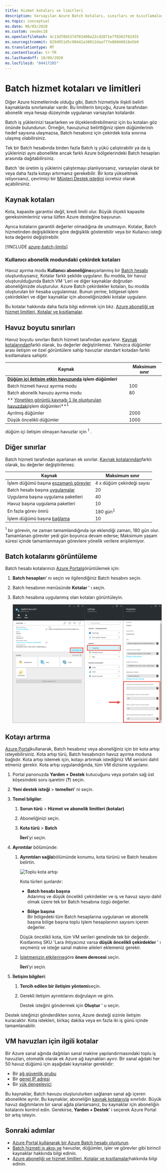 ```yaml
---
title: Hizmet kotaları ve limitleri
description: Varsayılan Azure Batch kotaları, sınırları ve kısıtlamaları hakkında bilgi edinin ve kota artışlarının nasıl isteneceğini öğrenin
ms.topic: conceptual
ms.date: 06/03/2020
ms.custom: seodec18
ms.openlocfilehash: 4c13df8b537d701400a22cd2871e7f8362f02455
ms.sourcegitcommit: 829d951d5c90442a38012daaf77e86046018e5b9
ms.translationtype: MT
ms.contentlocale: tr-TR
ms.lasthandoff: 10/09/2020
ms.locfileid: "84417285"
---
```

# <a name="batch-service-quotas-and-limits"></a>Batch hizmet kotaları ve limitleri

Diğer Azure hizmetlerinde olduğu gibi, Batch hizmetiyle ilişkili belirli kaynaklarda sınırlamalar vardır. Bu limitlerin birçoğu, Azure tarafından abonelik veya hesap düzeyinde uygulanan varsayılan kotalardır.

Batch iş yüklerinizi tasarlarken ve ölçeklendirebilmeniz için bu kotaları göz önünde bulundurun. Örneğin, havuzunuz belirttiğiniz işlem düğümlerinin hedef sayısına ulaşmazsa, Batch hesabınız için çekirdek kota sınırına ulaşmış olabilirsiniz.

Tek bir Batch hesabında birden fazla Batch iş yükü çalıştırabilir ya da iş yüklerinizi aynı abonelikte ancak farklı Azure bölgelerindeki Batch hesapları arasında dağıtabilirsiniz.

Batch 'de üretim iş yüklerini çalıştırmayı planlıyorsanız, varsayılan olarak bir veya daha fazla kotayı artırmanız gerekebilir. Bir kota yükseltmek istiyorsanız, çevrimiçi bir [Müşteri Destek isteğini](#increase-a-quota) ücretsiz olarak açabilirsiniz.

## <a name="resource-quotas"></a>Kaynak kotaları

Kota, kapasite garantisi değil, kredi limiti olur. Büyük ölçekli kapasite gereksinimleriniz varsa lütfen Azure desteğine başvurun.

Ayrıca kotaların garantili değerler olmadığına de unutmayın. Kotalar, Batch hizmetinden değişikliklere göre değişiklik gösterebilir veya bir Kullanıcı isteği kota değerini değiştirebilir.

[!INCLUDE [azure-batch-limits](../../includes/azure-batch-limits.md)]

### <a name="cores-quotas-in-user-subscription-mode"></a>Kullanıcı abonelik modundaki çekirdek kotaları

Havuz ayırma modu **Kullanıcı aboneliğine**ayarlanmış bir [Batch hesabı](accounts.md) oluşturduysanız, Kotalar farklı şekilde uygulanır. Bu modda, bir havuz oluşturulduğunda Batch VM 'Leri ve diğer kaynaklar doğrudan aboneliğinizde oluşturulur. Azure Batch çekirdekler kotaları, bu modda oluşturulan bir hesaba uygulanmaz. Bunun yerine, bölgesel işlem çekirdekleri ve diğer kaynaklar için aboneliğinizdeki kotalar uygulanır.

Bu kotalar hakkında daha fazla bilgi edinmek için bkz. [Azure aboneliği ve hizmet limitleri, Kotalar ve kısıtlamalar](../azure-resource-manager/management/azure-subscription-service-limits.md).

## <a name="pool-size-limits"></a>Havuz boyutu sınırları

Havuz boyutu sınırları Batch hizmeti tarafından ayarlanır. [Kaynak kotalarından](#resource-quotas)farklı olarak, bu değerler değiştirilemez. Yalnızca düğümler arası iletişim ve özel görüntülere sahip havuzlar standart kotadan farklı kısıtlamalara sahiptir.

| **Kaynak** | **Maksimum sınır** |
| --- | --- |
| **[Düğüm içi iletişim etkin havuzunda](batch-mpi.md) işlem düğümleri**  ||
| Batch hizmeti havuz ayırma modu | 100 |
| Batch abonelik havuzu ayırma modu | 80 |
| ** [Yönetilen görüntü kaynağı 1 ile oluşturulan havuzdaki](batch-custom-images.md)işlem düğümleri**<sup>1</sup> ||
| Ayrılmış düğümler | 2000 |
| Düşük öncelikli düğümler | 1000 |

düğüm içi iletişim olmayan havuzlar için <sup>1</sup> .

## <a name="other-limits"></a>Diğer sınırlar

Batch hizmeti tarafından ayarlanan ek sınırlar. [Kaynak kotalarından](#resource-quotas)farklı olarak, bu değerler değiştirilemez.

| **Kaynak** | **Maksimum sınır** |
| --- | --- |
| İşlem düğümü başına [eşzamanlı görevler](batch-parallel-node-tasks.md) | 4 x düğüm çekirdeği sayısı |
| Batch hesabı başına [uygulamalar](batch-application-packages.md) | 20 |
| Uygulama başına uygulama paketleri | 40 |
| Havuz başına uygulama paketleri | 10 |
| En fazla görev ömrü | 180 gün<sup>1</sup> |
| İşlem düğümü başına [bağlama](virtual-file-mount.md) | 10 |

<sup>1</sup> bir görevin, ne zaman tamamlandığında işe eklendiği zaman, 180 gün olur. Tamamlanan görevler yedi gün boyunca devam ederse; Maksimum yaşam süresi içinde tamamlanmayan görevlere yönelik verilere erişilemiyor.

## <a name="view-batch-quotas"></a>Batch kotalarını görüntüleme

Batch hesabı kotalarınızı [Azure Portal](https://portal.azure.com)görüntülemek için:

1. **Batch hesapları**' nı seçin ve ilgilendiğiniz Batch hesabını seçin.
1. Batch hesabının menüsünde **Kotalar** ' ı seçin.
1. Batch hesabına uygulanmış olan kotaları görüntüleyin.

    ![Batch hesabı kotaları][account_quotas]

## <a name="increase-a-quota"></a>Kotayı artırma

[Azure Portal](https://portal.azure.com)kullanarak, Batch hesabınız veya aboneliğiniz için bir kota artışı isteyebilirsiniz. Kota artışı türü, Batch hesabınızın havuz ayırma moduna bağlıdır. Kota artışı istemek için, kotayı artırmak istediğiniz VM serisini dahil etmeniz gerekir. Kota artışı uygulandığında, tüm VM dizisine uygulanır.

1. Portal panonuzda **Yardım + Destek** kutucuğunu veya portalın sağ üst köşesindeki soru işaretini (**?**) seçin.
1. **Yeni destek isteği**  >  **temelleri**' ni seçin.
1. **Temel bilgiler**:
   
    1. **Sorun türü**  >  **Hizmet ve abonelik limitleri (kotalar)**
   
    1. Aboneliğinizi seçin.
   
    1. **Kota türü**  >  **Batch**
      
       **İleri**’yi seçin.
    
1. **Ayrıntılar** bölümünde:
      
    1. **Ayrıntıları sağla**bölümünde konumu, kota türünü ve Batch hesabını belirtin.
    
       ![Toplu kota artışı][quota_increase]

       Kota türleri şunlardır:

       * **Batch hesabı başına**  
         Adanmış ve düşük öncelikli çekirdekler ve iş ve havuz sayısı dahil olmak üzere tek bir Batch hesabına özgü değerler.
        
       * **Bölge başına**  
         Bir bölgedeki tüm Batch hesaplarına uygulanan ve abonelik başına bölge başına toplu Işlem hesaplarının sayısını içeren değerler.

       Düşük öncelikli kota, tüm VM serileri genelinde tek bir değerdir. Kısıtlanmış SKU 'Lara ihtiyacınız varsa **düşük öncelikli çekirdekler** ' ı seçmeniz ve isteğe sanal makine aileleri eklemeniz gerekir.

    1. [İşletmenizin etkilerine](https://aka.ms/supportseverity)göre **önem derecesi** seçin.

       **İleri**’yi seçin.

1. **İletişim bilgileri**:
   
    1. **Tercih edilen bir iletişim yöntemi**seçin.
   
    1. Gerekli iletişim ayrıntılarını doğrulayın ve girin.
   
       Destek isteğini göndermek için **Oluştur** ' u seçin.

Destek isteğinizi gönderdikten sonra, Azure desteği sizinle iletişim kuracaktır. Kota istekleri, birkaç dakika veya en fazla iki iş günü içinde tamamlanabilir.

## <a name="related-quotas-for-vm-pools"></a>VM havuzları için ilgili kotalar

Bir Azure sanal ağında dağıtılan sanal makine yapılandırmasındaki toplu iş havuzları, otomatik olarak ek Azure ağ kaynakları ayırır. Bir sanal ağdaki her 50 havuz düğümü için aşağıdaki kaynaklar gereklidir:

- Bir [ağ güvenlik grubu](../virtual-network/security-overview.md#network-security-groups)
- Bir [genel IP adresi](../virtual-network/public-ip-addresses.md)
- Bir [yük dengeleyici](../load-balancer/load-balancer-overview.md)

Bu kaynaklar, Batch havuzu oluşturulurken sağlanan sanal ağı içeren abonelikte ayrılır. Bu kaynaklar, aboneliğin [kaynak kotalarıyla](../azure-resource-manager/management/azure-subscription-service-limits.md) sınırlıdır. Büyük havuz dağıtımlarını bir sanal ağda planlarsanız, bu kaynaklar için aboneliğin kotalarını kontrol edin. Gerekirse, **Yardım + Destek**' i seçerek Azure Portal bir artış isteyin.

## <a name="next-steps"></a>Sonraki adımlar

* [Azure Portal kullanarak bir Azure Batch hesabı oluşturun](batch-account-create-portal.md).
* [Batch hizmeti iş akışı ve](batch-service-workflow-features.md) havuzlar, düğümler, işler ve görevler gibi birincil kaynaklar hakkında bilgi edinin.
* [Azure aboneliği ve hizmet limitleri, Kotalar ve kısıtlamalar](../azure-resource-manager/management/azure-subscription-service-limits.md)hakkında bilgi edinin.

[account_quotas]: ./media/batch-quota-limit/accountquota_portal.png
[quota_increase]: ./media/batch-quota-limit/quota-increase.png
